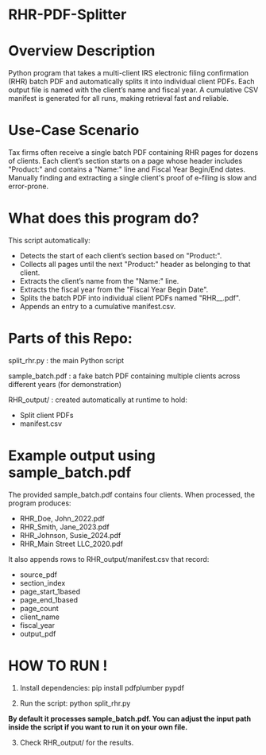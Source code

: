 # RHR-PDF-Splitter
# Overview Description
Python program that takes a multi-client IRS electronic filing confirmation (RHR) batch PDF and automatically splits it into individual client PDFs. Each output file is named with the client’s name and fiscal year. A cumulative CSV manifest is generated for all runs, making retrieval fast and reliable.

# Use-Case Scenario
Tax firms often receive a single batch PDF containing RHR pages for dozens of clients. Each client’s section starts on a page whose header includes "Product:" and contains a "Name:" line and Fiscal Year Begin/End dates. Manually finding and extracting a single client's proof of e-filing is slow and error-prone.

# What does this program do?
This script automatically:
- Detects the start of each client’s section based on "Product:".
- Collects all pages until the next "Product:" header as belonging to that client.
- Extracts the client’s name from the "Name:" line.
- Extracts the fiscal year from the "Fiscal Year Begin Date".
- Splits the batch PDF into individual client PDFs named "RHR_<Name>_<Year>.pdf".
- Appends an entry to a cumulative manifest.csv.

# Parts of this Repo:
split_rhr.py : the main Python script

sample_batch.pdf : a fake batch PDF containing multiple clients across different years (for demonstration)

RHR_output/ : created automatically at runtime to hold:
- Split client PDFs
- manifest.csv

# Example output using sample_batch.pdf

The provided sample_batch.pdf contains four clients. When processed, the program produces:
- RHR_Doe, John_2022.pdf
- RHR_Smith, Jane_2023.pdf
- RHR_Johnson, Susie_2024.pdf
- RHR_Main Street LLC_2020.pdf

It also appends rows to RHR_output/manifest.csv that record:
- source_pdf
- section_index
- page_start_1based
- page_end_1based
- page_count
- client_name
- fiscal_year
- output_pdf

# HOW TO RUN !
1. Install dependencies:
pip install pdfplumber pypdf

2. Run the script:
python split_rhr.py

**By default it processes sample_batch.pdf. You can adjust the input path inside the script if you want to run it on your own file.**

3. Check RHR_output/ for the results.
